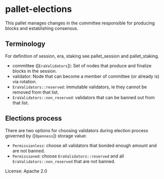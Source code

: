 # pallet-elections

This pallet manages changes in the committee responsible for producing blocks and establishing consensus.

## Terminology
For definition of session, era, staking see pallet_session and pallet_staking.
- committee ([`EraValidators`]): Set of nodes that produce and finalize blocks in the session.
- validator: Node that can become a member of committee (or already is) via rotation.
- `EraValidators::reserved`: immutable validators, ie they cannot be removed from that list.
- `EraValidators::non_reserved`: validators that can be banned out from that list.

## Elections process
There are two options for choosing validators during election process governed by ([`Openness`]) storage value:
- `Permissionless`: choose all validators that bonded enough amount and are not banned.
- `Permissioned`: choose `EraValidators::reserved` and all `EraValidators::non_reserved` that are not banned.

License: Apache 2.0